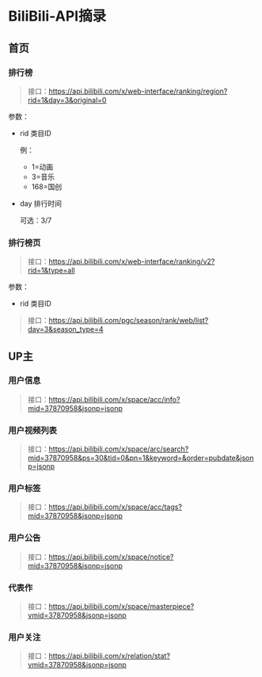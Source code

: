 BiliBili-API摘录
================

首页
----

### 排行榜

>接口：https://api.bilibili.com/x/web-interface/ranking/region?rid=1&day=3&original=0

参数：
* rid 类目ID

    例：
    * 1=动画
    * 3=音乐
    * 168=国创


* day 排行时间

    可选：3/7

### 排行榜页
>接口：https://api.bilibili.com/x/web-interface/ranking/v2?rid=1&type=all

参数：
* rid 类目ID

>接口：https://api.bilibili.com/pgc/season/rank/web/list?day=3&season_type=4


UP主
----

### 用户信息
>接口：https://api.bilibili.com/x/space/acc/info?mid=37870958&jsonp=jsonp

### 用户视频列表
>接口：https://api.bilibili.com/x/space/arc/search?mid=37870958&ps=30&tid=0&pn=1&keyword=&order=pubdate&jsonp=jsonp

### 用户标签
>接口：https://api.bilibili.com/x/space/acc/tags?mid=37870958&jsonp=jsonp

### 用户公告
>接口：https://api.bilibili.com/x/space/notice?mid=37870958&jsonp=jsonp

### 代表作
>接口：https://api.bilibili.com/x/space/masterpiece?vmid=37870958&jsonp=jsonp

### 用户关注
>接口：https://api.bilibili.com/x/relation/stat?vmid=37870958&jsonp=jsonp
